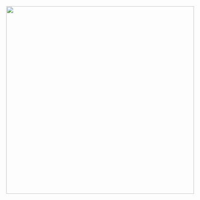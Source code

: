 <img src="https://github.com/user-attachments/assets/341f9f3c-4094-4899-85a8-e21671b14862" width="500">

